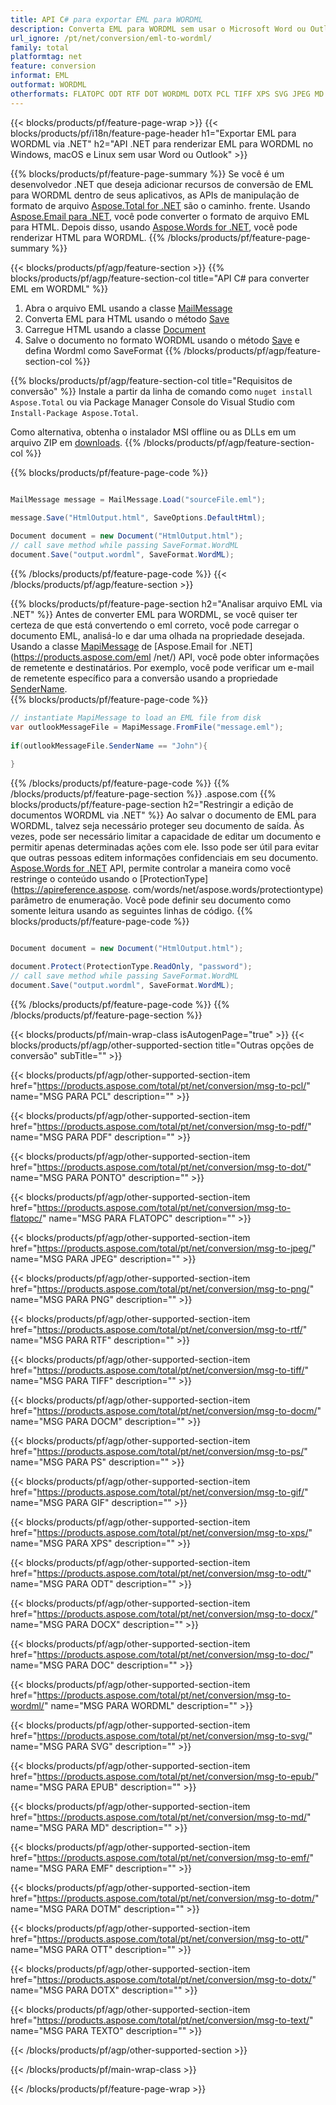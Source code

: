 ```yaml
---
title: API C# para exportar EML para WORDML
description: Converta EML para WORDML sem usar o Microsoft Word ou Outlook em .NET
url_ignore: /pt/net/conversion/eml-to-wordml/
family: total
platformtag: net
feature: conversion
informat: EML
outformat: WORDML
otherformats: FLATOPC ODT RTF DOT WORDML DOTX PCL TIFF XPS SVG JPEG MD DOCM OTT DOC DOTM PNG DOCX EPUB EMF TEXT PS PDF GIF
---
```

{{< blocks/products/pf/feature-page-wrap >}}
{{< blocks/products/pf/i18n/feature-page-header h1="Exportar EML para WORDML via .NET" h2="API .NET para renderizar EML para WORDML no Windows, macOS e Linux sem usar Word ou Outlook" >}}

{{% blocks/products/pf/feature-page-summary %}}
Se você é um desenvolvedor .NET que deseja adicionar recursos de conversão de EML para WORDML dentro de seus aplicativos, as APIs de manipulação de formato de arquivo [Aspose.Total for .NET](https://products.aspose.com/total/net/) são o caminho. frente. Usando [Aspose.Email para .NET](https://products.aspose.com/email/net/), você pode converter o formato de arquivo EML para HTML. Depois disso, usando [Aspose.Words for .NET](https://products.aspose.com/words/net/), você pode renderizar HTML para WORDML.
{{% /blocks/products/pf/feature-page-summary  %}}

{{< blocks/products/pf/agp/feature-section >}}
{{% blocks/products/pf/agp/feature-section-col title="API C# para converter EML em WORDML" %}}
1. Abra o arquivo EML usando a classe [MailMessage](https://apireference.aspose.com/eml/net/aspose.eml/mailmessage)
2. Converta EML para HTML usando o método [Save](https://apireference.aspose.com/eml/net/aspose.eml.mailmessage/save/methods/3)
3. Carregue HTML usando a classe [Document](https://apireference.aspose.com/words/net/aspose.words/document)
4. Salve o documento no formato WORDML usando o método [Save](https://apireference.aspose.com/words/net/aspose.words.document/save/methods/4) e defina Wordml como SaveFormat
{{% /blocks/products/pf/agp/feature-section-col %}}

{{% blocks/products/pf/agp/feature-section-col title="Requisitos de conversão" %}}
Instale a partir da linha de comando como ```nuget install Aspose.Total``` ou via Package Manager Console do Visual Studio com ```Install-Package Aspose.Total```.

Como alternativa, obtenha o instalador MSI offline ou as DLLs em um arquivo ZIP em [downloads](https://downloads.aspose.com/total/net).
{{% /blocks/products/pf/agp/feature-section-col %}}

{{% blocks/products/pf/feature-page-code %}}

```cs

MailMessage message = MailMessage.Load("sourceFile.eml");
 
message.Save("HtmlOutput.html", SaveOptions.DefaultHtml);

Document document = new Document("HtmlOutput.html");
// call save method while passing SaveFormat.WordML
document.Save("output.wordml", SaveFormat.WordML); 
```

{{% /blocks/products/pf/feature-page-code %}}
{{< /blocks/products/pf/agp/feature-section >}}

{{% blocks/products/pf/feature-page-section  h2="Analisar arquivo EML via .NET" %}}
Antes de converter EML para WORDML, se você quiser ter certeza de que está convertendo o eml correto, você pode carregar o documento EML, analisá-lo e dar uma olhada na propriedade desejada. Usando a classe [MapiMessage](https://apireference.aspose.com/eml/net/aspose.eml.mapi/mapimessage) de [Aspose.Email for .NET](https://products.aspose.com/eml /net/) API, você pode obter informações de remetente e destinatários. Por exemplo, você pode verificar um e-mail de remetente específico para a conversão usando a propriedade [SenderName](https://apireference.aspose.com/eml/net/aspose.eml.mapi/mapimessage/properties/sendername).  
{{% blocks/products/pf/feature-page-code %}}

```cs
// instantiate MapiMessage to load an EML file from disk
var outlookMessageFile = MapiMessage.FromFile("message.eml");
 
if(outlookMessageFile.SenderName == "John"){
    
}
```

{{% /blocks/products/pf/feature-page-code  %}}
{{% /blocks/products/pf/feature-page-section %}}
.aspose.com
{{% blocks/products/pf/feature-page-section  h2="Restringir a edição de documentos WORDML via .NET" %}}
Ao salvar o documento de EML para WORDML, talvez seja necessário proteger seu documento de saída. Às vezes, pode ser necessário limitar a capacidade de editar um documento e permitir apenas determinadas ações com ele. Isso pode ser útil para evitar que outras pessoas editem informações confidenciais em seu documento. [Aspose.Words for .NET](https://products.aspose.com/words/net/) API, permite controlar a maneira como você restringe o conteúdo usando o [ProtectionType](https://apireference.aspose. com/words/net/aspose.words/protectiontype) parâmetro de enumeração. Você pode definir seu documento como somente leitura usando as seguintes linhas de código. 
{{% blocks/products/pf/feature-page-code %}}

```cs

Document document = new Document("HtmlOutput.html");

document.Protect(ProtectionType.ReadOnly, "password");
// call save method while passing SaveFormat.WordML
document.Save("output.wordml", SaveFormat.WordML);  
```

{{% /blocks/products/pf/feature-page-code  %}}
{{% /blocks/products/pf/feature-page-section %}}

{{< blocks/products/pf/main-wrap-class isAutogenPage="true" >}}
{{< blocks/products/pf/agp/other-supported-section title="Outras opções de conversão" subTitle="" >}}

{{< blocks/products/pf/agp/other-supported-section-item href="https://products.aspose.com/total/pt/net/conversion/msg-to-pcl/" name="MSG PARA PCL" description="" >}}

{{< blocks/products/pf/agp/other-supported-section-item href="https://products.aspose.com/total/pt/net/conversion/msg-to-pdf/" name="MSG PARA PDF" description="" >}}

{{< blocks/products/pf/agp/other-supported-section-item href="https://products.aspose.com/total/pt/net/conversion/msg-to-dot/" name="MSG PARA PONTO" description="" >}}

{{< blocks/products/pf/agp/other-supported-section-item href="https://products.aspose.com/total/pt/net/conversion/msg-to-flatopc/" name="MSG PARA FLATOPC" description="" >}}

{{< blocks/products/pf/agp/other-supported-section-item href="https://products.aspose.com/total/pt/net/conversion/msg-to-jpeg/" name="MSG PARA JPEG" description="" >}}

{{< blocks/products/pf/agp/other-supported-section-item href="https://products.aspose.com/total/pt/net/conversion/msg-to-png/" name="MSG PARA PNG" description="" >}}

{{< blocks/products/pf/agp/other-supported-section-item href="https://products.aspose.com/total/pt/net/conversion/msg-to-rtf/" name="MSG PARA RTF" description="" >}}

{{< blocks/products/pf/agp/other-supported-section-item href="https://products.aspose.com/total/pt/net/conversion/msg-to-tiff/" name="MSG PARA TIFF" description="" >}}

{{< blocks/products/pf/agp/other-supported-section-item href="https://products.aspose.com/total/pt/net/conversion/msg-to-docm/" name="MSG PARA DOCM" description="" >}}

{{< blocks/products/pf/agp/other-supported-section-item href="https://products.aspose.com/total/pt/net/conversion/msg-to-ps/" name="MSG PARA PS" description="" >}}

{{< blocks/products/pf/agp/other-supported-section-item href="https://products.aspose.com/total/pt/net/conversion/msg-to-gif/" name="MSG PARA GIF" description="" >}}

{{< blocks/products/pf/agp/other-supported-section-item href="https://products.aspose.com/total/pt/net/conversion/msg-to-xps/" name="MSG PARA XPS" description="" >}}

{{< blocks/products/pf/agp/other-supported-section-item href="https://products.aspose.com/total/pt/net/conversion/msg-to-odt/" name="MSG PARA ODT" description="" >}}

{{< blocks/products/pf/agp/other-supported-section-item href="https://products.aspose.com/total/pt/net/conversion/msg-to-docx/" name="MSG PARA DOCX" description="" >}}

{{< blocks/products/pf/agp/other-supported-section-item href="https://products.aspose.com/total/pt/net/conversion/msg-to-doc/" name="MSG PARA DOC" description="" >}}

{{< blocks/products/pf/agp/other-supported-section-item href="https://products.aspose.com/total/pt/net/conversion/msg-to-wordml/" name="MSG PARA WORDML" description="" >}}

{{< blocks/products/pf/agp/other-supported-section-item href="https://products.aspose.com/total/pt/net/conversion/msg-to-svg/" name="MSG PARA SVG" description="" >}}

{{< blocks/products/pf/agp/other-supported-section-item href="https://products.aspose.com/total/pt/net/conversion/msg-to-epub/" name="MSG PARA EPUB" description="" >}}

{{< blocks/products/pf/agp/other-supported-section-item href="https://products.aspose.com/total/pt/net/conversion/msg-to-md/" name="MSG PARA MD" description="" >}}

{{< blocks/products/pf/agp/other-supported-section-item href="https://products.aspose.com/total/pt/net/conversion/msg-to-emf/" name="MSG PARA EMF" description="" >}}

{{< blocks/products/pf/agp/other-supported-section-item href="https://products.aspose.com/total/pt/net/conversion/msg-to-dotm/" name="MSG PARA DOTM" description="" >}}

{{< blocks/products/pf/agp/other-supported-section-item href="https://products.aspose.com/total/pt/net/conversion/msg-to-ott/" name="MSG PARA OTT" description="" >}}

{{< blocks/products/pf/agp/other-supported-section-item href="https://products.aspose.com/total/pt/net/conversion/msg-to-dotx/" name="MSG PARA DOTX" description="" >}}

{{< blocks/products/pf/agp/other-supported-section-item href="https://products.aspose.com/total/pt/net/conversion/msg-to-text/" name="MSG PARA TEXTO" description="" >}}



{{< /blocks/products/pf/agp/other-supported-section >}}

{{< /blocks/products/pf/main-wrap-class >}}

{{< /blocks/products/pf/feature-page-wrap >}}